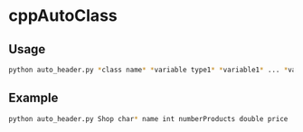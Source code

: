 # cppAutoClass

## Usage
```sh
python auto_header.py *class name* *variable type1* *variable1* ... *variable typeN* *variableN*
```
## Example
```sh
python auto_header.py Shop char* name int numberProducts double price
```


